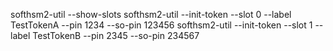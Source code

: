 softhsm2-util --show-slots softhsm2-util --init-token --slot 0 --label TestTokenA --pin 1234 --so-pin 123456
softhsm2-util --init-token --slot 1 --label TestTokenB --pin 2345 --so-pin 234567
